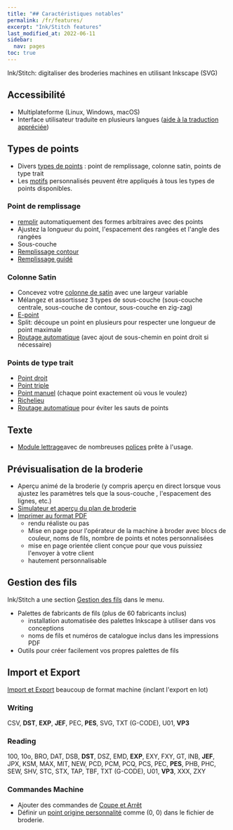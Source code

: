 ```yaml
---
title: "## Caractéristiques notables"
permalink: /fr/features/
excerpt: "Ink/Stitch features"
last_modified_at: 2022-06-11
sidebar:
  nav: pages
toc: true
---
```

Ink/Stitch: digitaliser des broderies machines en utilisant Inkscape (SVG)

## Accessibilité

* Multiplateforme (Linux, Windows, macOS)
* Interface utilisateur traduite en plusieurs langues ([aide à la traduction appréciée](https://translate.inkstitch.org))

## Types de points

* Divers [types de points](/docs/stitch-library/) : point de remplissage, colonne satin, points de type trait
* Les [motifs](/docs/stitches/patterns/) personnalisés peuvent être appliqués à tous les types de points disponibles.

### Point de remplissage

* [remplir](/docs/stitches/fill-stitch/) automatiquement des formes arbitraires avec des points
* Ajustez la longueur du point, l'espacement des rangées et l'angle des rangées
* Sous-couche
* [Remplissage contour](/docs/stitches/contour-fill/)
* [Remplissage guidé](/docs/stitches/guided-fill/)

### Colonne Satin
* Concevez votre [colonne de satin](/docs/stitches/satin-column/) avec une largeur variable
* Mélangez et assortissez 3 types de sous-couche (sous-couche centrale, sous-couche de contour, sous-couche en zig-zag)
* [E-point](/docs/points/e-point/)
* Split: découpe un point en plusieurs pour respecter une longueur de point maximale
* [Routage automatique](/docs/satin-tools/) (avec  ajout de sous-chemin en point droit si nécessaire)

### Points de type trait

* [Point droit](/docs/stitches/running-stitch/)
* [Point triple](/docs/stitches/bean-stitch/)
* [Point manuel](/docs/stitches/manual-stitch/) (chaque point exactement où vous le voulez)
* [Richelieu](/docs/cutwork/)
* [Routage automatique](/docs/stroke-tools/) pour éviter les sauts de points

## Texte

* [Module lettrage](/docs/lettering/)avec de nombreuses [polices](/fonts/font-library/) prête à l'usage.

## Prévisualisation de la broderie
* Aperçu animé de la broderie (y compris aperçu en direct lorsque vous ajustez les paramètres tels que la sous-couche , l'espacement des lignes, etc.)
* [Simulateur et aperçu du plan de broderie](/docs/visualize/)
* [Imprimer au format PDF](/docs/print-pdf/)
   * rendu réaliste ou  pas
   * Mise en page pour l'opérateur de la machine à broder avec blocs de couleur, noms de fils, nombre de points et notes personnalisées
   * mise en page orientée client conçue pour que vous puissiez l'envoyer à votre client
   * hautement personnalisable

## Gestion des fils

Ink/Stitch a une section [Gestion des fils](/docs/thread-color/) dans le menu.

* Palettes de fabricants de fils (plus de 60 fabricants inclus)
   * installation automatisée des palettes Inkscape à utiliser dans vos conceptions
   * noms de fils et numéros de catalogue inclus dans les impressions PDF
* Outils pour créer facilement vos propres palettes de fils


## Import et Export

[Import et Export](/docs/import-export/) beaucoup de format machine (inclant l'export en lot)

### Writing
CSV, **DST**, **EXP**, **JEF**, PEC, **PES**, SVG, TXT (G-CODE), U01, **VP3**

### Reading
100, 10o, BRO, DAT, DSB, **DST**, DSZ, EMD, **EXP**, EXY, FXY, GT, INB, **JEF**, JPX, KSM, MAX, MIT, NEW, PCD, PCM, PCQ, PCS, PEC, **PES**, PHB, PHC, SEW, SHV, STC, STX, TAP, TBF, TXT (G-CODE), U01, **VP3**, XXX, ZXY

###  Commandes Machine

* Ajouter des commandes de [Coupe et Arrêt](/docs/commands/)
* Définir un  [point origine personnalité](/docs/commands/) comme (0, 0) dans le fichier de broderie.
